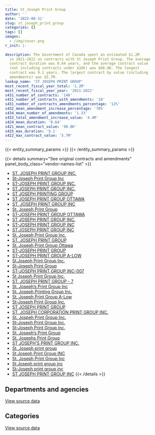 ```yaml
---
title: St Joseph Print Group
author: ''
date: '2022-08-31'
slug: st_joseph_print_group
categories: []
tags: []
images:
  - /img/cover.png
r_init: |-
  
description: The Government of Canada spent an estimated $1.2M
  in 2021-2022 on contracts with St Joseph Print Group. The average
  contract duration was 0.64 years, and the average contract value
  (not including contracts under $10k) was $98.8K. The longest
  contract was 9.1 years. The largest contract by value (including
  amendments) was $5.7M.
lookup_name: 'ST JOSEPH PRINT GROUP'
most_recent_fiscal_year_total: '1.2M'
most_recent_fiscal_year_year: '2021-2022'
s431_number_of_contracts: '146'
s431_number_of_contracts_with_amendments: '18'
s431_number_of_contracts_amendments_percentage: '12%'
s432_mean_amendment_increase_percentage: '78%'
s434_mean_number_of_amendments: '1.33'
s433_total_amendment_increase_value: '4.4M'
s424_mean_duration: '0.64'
s421_mean_contract_value: '98.8K'
s425_max_duration: '9.1'
s422_max_contract_value: '5.7M'
---
```


<script src="/rmarkdown-libs/htmlwidgets/htmlwidgets.js"></script>
<link href="/rmarkdown-libs/datatables-css/datatables-crosstalk.css" rel="stylesheet" />
<script src="/rmarkdown-libs/datatables-binding/datatables.js"></script>
<script src="/rmarkdown-libs/jquery/jquery-3.6.0.min.js"></script>
<link href="/rmarkdown-libs/dt-core-bootstrap/css/dataTables.bootstrap.min.css" rel="stylesheet" />
<link href="/rmarkdown-libs/dt-core-bootstrap/css/dataTables.bootstrap.extra.css" rel="stylesheet" />
<script src="/rmarkdown-libs/dt-core-bootstrap/js/jquery.dataTables.min.js"></script>
<script src="/rmarkdown-libs/dt-core-bootstrap/js/dataTables.bootstrap.min.js"></script>
<link href="/rmarkdown-libs/crosstalk/css/crosstalk.min.css" rel="stylesheet" />
<script src="/rmarkdown-libs/crosstalk/js/crosstalk.min.js"></script>
<script src="/rmarkdown-libs/htmlwidgets/htmlwidgets.js"></script>
<link href="/rmarkdown-libs/datatables-css/datatables-crosstalk.css" rel="stylesheet" />
<script src="/rmarkdown-libs/datatables-binding/datatables.js"></script>
<script src="/rmarkdown-libs/jquery/jquery-3.6.0.min.js"></script>
<link href="/rmarkdown-libs/dt-core-bootstrap/css/dataTables.bootstrap.min.css" rel="stylesheet" />
<link href="/rmarkdown-libs/dt-core-bootstrap/css/dataTables.bootstrap.extra.css" rel="stylesheet" />
<script src="/rmarkdown-libs/dt-core-bootstrap/js/jquery.dataTables.min.js"></script>
<script src="/rmarkdown-libs/dt-core-bootstrap/js/dataTables.bootstrap.min.js"></script>
<link href="/rmarkdown-libs/crosstalk/css/crosstalk.min.css" rel="stylesheet" />
<script src="/rmarkdown-libs/crosstalk/js/crosstalk.min.js"></script>

{{< entity_summary_params >}}
{{< /entity_summary_params >}}

{{< details summary="See original contracts and amendments" panel_body_class="vendor-names-list" >}}
- [ST. JOSEPH PRINT GROUP INC.](https://search.open.canada.ca/en/ct/?sort=contract_value_f%20desc&page=1&search_text=%22ST.%20JOSEPH%20PRINT%20GROUP%20INC.%22)
- [St-Joseph Print Group Inc](https://search.open.canada.ca/en/ct/?sort=contract_value_f%20desc&page=1&search_text=%22St-Joseph%20Print%20Group%20Inc%22)
- [ST-JOSEPH PRINT GROUP INC.](https://search.open.canada.ca/en/ct/?sort=contract_value_f%20desc&page=1&search_text=%22ST-JOSEPH%20PRINT%20GROUP%20INC.%22)
- [ST.JOSEPH PRINT GROUP INC.](https://search.open.canada.ca/en/ct/?sort=contract_value_f%20desc&page=1&search_text=%22ST.JOSEPH%20PRINT%20GROUP%20INC.%22)
- [ST JOSEPH PRINTING GROUP](https://search.open.canada.ca/en/ct/?sort=contract_value_f%20desc&page=1&search_text=%22ST%20JOSEPH%20PRINTING%20GROUP%22)
- [ST JOSEPH PRINT GROUP OTTAWA](https://search.open.canada.ca/en/ct/?sort=contract_value_f%20desc&page=1&search_text=%22ST%20JOSEPH%20PRINT%20GROUP%20OTTAWA%22)
- [ST. JOSEPH PRINT GROUP INC](https://search.open.canada.ca/en/ct/?sort=contract_value_f%20desc&page=1&search_text=%22ST.%20JOSEPH%20PRINT%20GROUP%20INC%22)
- [St. Joseph Print Group](https://search.open.canada.ca/en/ct/?sort=contract_value_f%20desc&page=1&search_text=%22St.%20Joseph%20Print%20Group%22)
- [ST-JOSEPH PRINT GROUP OTTAWA](https://search.open.canada.ca/en/ct/?sort=contract_value_f%20desc&page=1&search_text=%22ST-JOSEPH%20PRINT%20GROUP%20OTTAWA%22)
- [ST JOSEPH PRINT GROUP INC.](https://search.open.canada.ca/en/ct/?sort=contract_value_f%20desc&page=1&search_text=%22ST%20JOSEPH%20PRINT%20GROUP%20INC.%22)
- [ST-JOSEPH PRINT GROUP INC](https://search.open.canada.ca/en/ct/?sort=contract_value_f%20desc&page=1&search_text=%22ST-JOSEPH%20PRINT%20GROUP%20INC%22)
- [ST.JOSEPH PRINT GROUP INC](https://search.open.canada.ca/en/ct/?sort=contract_value_f%20desc&page=1&search_text=%22ST.JOSEPH%20PRINT%20GROUP%20INC%22)
- [St. Joseph Print Group Inc.](https://search.open.canada.ca/en/ct/?sort=contract_value_f%20desc&page=1&search_text=%22St.%20Joseph%20Print%20Group%20Inc.%22)
- [ST. JOSEPH PRINT GROUP](https://search.open.canada.ca/en/ct/?sort=contract_value_f%20desc&page=1&search_text=%22ST.%20JOSEPH%20PRINT%20GROUP%22)
- [St. Joseph Print Group Ottawa](https://search.open.canada.ca/en/ct/?sort=contract_value_f%20desc&page=1&search_text=%22St.%20Joseph%20Print%20Group%20Ottawa%22)
- [ST-JOSEPH PRINT GROUP](https://search.open.canada.ca/en/ct/?sort=contract_value_f%20desc&page=1&search_text=%22ST-JOSEPH%20PRINT%20GROUP%22)
- [ST-JOSEPH PRINT GROUP A-LOW](https://search.open.canada.ca/en/ct/?sort=contract_value_f%20desc&page=1&search_text=%22ST-JOSEPH%20PRINT%20GROUP%20A-LOW%22)
- [St.Joseph Print Group Inc.](https://search.open.canada.ca/en/ct/?sort=contract_value_f%20desc&page=1&search_text=%22St.Joseph%20Print%20Group%20Inc.%22)
- [St-Joseph Print Group](https://search.open.canada.ca/en/ct/?sort=contract_value_f%20desc&page=1&search_text=%22St-Joseph%20Print%20Group%22)
- [ST-JOSEPH PRINT GROUP INC-007](https://search.open.canada.ca/en/ct/?sort=contract_value_f%20desc&page=1&search_text=%22ST-JOSEPH%20PRINT%20GROUP%20INC-007%22)
- [St Joseph Print Group Inc.](https://search.open.canada.ca/en/ct/?sort=contract_value_f%20desc&page=1&search_text=%22St%20Joseph%20Print%20Group%20Inc.%22)
- [ST. JOSEPH PRINT GROUP - 7](https://search.open.canada.ca/en/ct/?sort=contract_value_f%20desc&page=1&search_text=%22ST.%20JOSEPH%20PRINT%20GROUP%20-%207%22)
- [St. Joseph’s Print Group Inc](https://search.open.canada.ca/en/ct/?sort=contract_value_f%20desc&page=1&search_text=%22St.%20Joseph%27s%20Print%20Group%20Inc%22)
- [St. Joseph Printing Group Inc.](https://search.open.canada.ca/en/ct/?sort=contract_value_f%20desc&page=1&search_text=%22St.%20Joseph%20Printing%20Group%20Inc.%22)
- [St. Joseph Print Group A-Low](https://search.open.canada.ca/en/ct/?sort=contract_value_f%20desc&page=1&search_text=%22St.%20Joseph%20Print%20Group%20A-Low%22)
- [St-Joseph Print Group Inc.](https://search.open.canada.ca/en/ct/?sort=contract_value_f%20desc&page=1&search_text=%22St-Joseph%20Print%20Group%20Inc.%22)
- [ST JOSEPH PRINT GROUP](https://search.open.canada.ca/en/ct/?sort=contract_value_f%20desc&page=1&search_text=%22ST%20JOSEPH%20PRINT%20GROUP%22)
- [ST. JOSEPH CORPORATION PRINT GROUP INC.](https://search.open.canada.ca/en/ct/?sort=contract_value_f%20desc&page=1&search_text=%22ST.%20JOSEPH%20CORPORATION%20PRINT%20GROUP%20INC.%22)
- [St. Jospeh Print Group Inc.](https://search.open.canada.ca/en/ct/?sort=contract_value_f%20desc&page=1&search_text=%22St.%20Jospeh%20Print%20Group%20Inc.%22)
- [St-Joseph Print Group Inc.](https://search.open.canada.ca/en/ct/?sort=contract_value_f%20desc&page=1&search_text=%22%2a%20St-Joseph%20Print%20Group%20Inc.%22)
- [St-Joseph Print Group inc.](https://search.open.canada.ca/en/ct/?sort=contract_value_f%20desc&page=1&search_text=%22St-Joseph%20Print%20Group%20inc.%22)
- [St. Joseph’s Print Group](https://search.open.canada.ca/en/ct/?sort=contract_value_f%20desc&page=1&search_text=%22St.%20Joseph%27s%20Print%20Group%22)
- [St. Josephs Print Group](https://search.open.canada.ca/en/ct/?sort=contract_value_f%20desc&page=1&search_text=%22St.%20Josephs%20Print%20Group%22)
- [ST JOSEPH’S PRINT GROUP INC.](https://search.open.canada.ca/en/ct/?sort=contract_value_f%20desc&page=1&search_text=%22ST%20JOSEPH%27S%20PRINT%20GROUP%20INC.%22)
- [St. Joseph print group](https://search.open.canada.ca/en/ct/?sort=contract_value_f%20desc&page=1&search_text=%22St.%20Joseph%20print%20group%22)
- [St Joseph Print Group INC](https://search.open.canada.ca/en/ct/?sort=contract_value_f%20desc&page=1&search_text=%22St%20Joseph%20Print%20Group%20INC%22)
- [St. Joseph Print Group Inc](https://search.open.canada.ca/en/ct/?sort=contract_value_f%20desc&page=1&search_text=%22St.%20Joseph%20Print%20Group%20Inc%22)
- [St Joseph print group inc](https://search.open.canada.ca/en/ct/?sort=contract_value_f%20desc&page=1&search_text=%22St%20Joseph%20print%20group%20inc%22)
- [St-Joseph print group inc](https://search.open.canada.ca/en/ct/?sort=contract_value_f%20desc&page=1&search_text=%22St-Joseph%20print%20group%20inc%22)
- [ST JOSEPH PRINT GROUP INC](https://search.open.canada.ca/en/ct/?sort=contract_value_f%20desc&page=1&search_text=%22ST%20JOSEPH%20PRINT%20GROUP%20INC%22)
{{< /details >}}

## Departments and agencies

<div id="htmlwidget-1" style="width:100%;height:auto;" class="datatables html-widget"></div>
<script type="application/json" data-for="htmlwidget-1">{"x":{"style":"bootstrap","filter":"none","vertical":false,"data":[["<a href=\"/departments/aandc-aadnc/\">Crown-Indigenous Relations and Northern Affairs Canada<\/a>","<a href=\"/departments/cbsa-asfc/\">Canada Border Services Agency<\/a>","<a href=\"/departments/cfia-acia/\">Canadian Food Inspection Agency<\/a>","<a href=\"/departments/cic/\">Immigration, Refugees and Citizenship Canada<\/a>","<a href=\"/departments/cihr-irsc/\">Canadian Institutes of Health Research<\/a>","<a href=\"/departments/cnsc-ccsn/\">Canadian Nuclear Safety Commission<\/a>","<a href=\"/departments/cra-arc/\">Canada Revenue Agency<\/a>","<a href=\"/departments/dfatd-maecd/\">Global Affairs Canada<\/a>","<a href=\"/departments/dnd-mdn/\">National Defence<\/a>","<a href=\"/departments/elections/\">Elections Canada<\/a>","<a href=\"/departments/esdc-edsc/\">Employment and Social Development Canada<\/a>","<a href=\"/departments/hc-sc/\">Health Canada<\/a>","<a href=\"/departments/isc-sac/\">Indigenous Services Canada<\/a>","<a href=\"/departments/jus/\">Department of Justice Canada<\/a>","<a href=\"/departments/nrc-cnrc/\">National Research Council Canada<\/a>","<a href=\"/departments/nrcan-rncan/\">Natural Resources Canada<\/a>","<a href=\"/departments/oag-bvg/\">Office of the Auditor General of Canada<\/a>","<a href=\"/departments/opc-cpvp/\">Office of the Privacy Commissioner of Canada<\/a>","<a href=\"/departments/pc/\">Parks Canada<\/a>","<a href=\"/departments/pwgsc-tpsgc/\">Public Services and Procurement Canada<\/a>","<a href=\"/departments/rcmp-grc/\">Royal Canadian Mounted Police<\/a>","<a href=\"/departments/sshrc-crsh/\">Social Sciences and Humanities Research Council of Canada<\/a>"],[39512.3,null,5077.26,11649.4,13144.4,4797.16,0,137133.49,114125.02,633060.26,24987.52,11044.62,39512.3,302923.27,12587.08,207900.6,30324.08,16950,225912.39,null,70932.02,5909.77],[null,10904.5,null,null,13180.41,10128.06,0,76740.24,46706.52,807545.13,8174.29,null,null,289680.64,null,null,8904.94,null,193948.15,null,13704.48,null],[null,null,null,null,15462.73,3090.52,0,101550.9,null,1003680.93,109328.03,null,14917.99,143633.31,null,null,null,null,2981.67,null,null,null],[null,null,null,null,15462.73,null,0,14022.74,null,742038.71,311243.84,null,null,70196.84,null,1319.66,null,null,44436.07,11289.09,3078.48,null]],"container":"<table class=\"table table-striped table-hover row-border order-column display\">\n  <thead>\n    <tr>\n      <th>Department<\/th>\n      <th>2018-2019<\/th>\n      <th>2019-2020<\/th>\n      <th>2020-2021<\/th>\n      <th>2021-2022<\/th>\n    <\/tr>\n  <\/thead>\n<\/table>","options":{"order":[[4,"desc"]],"pageLength":10,"autoWidth":true,"columnDefs":[{"targets":1,"render":"function(data, type, row, meta) {\n    return type !== 'display' ? data : DTWidget.formatCurrency(data, \"$\", 2, 3, \",\", \".\", true, null);\n  }"},{"targets":2,"render":"function(data, type, row, meta) {\n    return type !== 'display' ? data : DTWidget.formatCurrency(data, \"$\", 2, 3, \",\", \".\", true, null);\n  }"},{"targets":3,"render":"function(data, type, row, meta) {\n    return type !== 'display' ? data : DTWidget.formatCurrency(data, \"$\", 2, 3, \",\", \".\", true, null);\n  }"},{"targets":4,"render":"function(data, type, row, meta) {\n    return type !== 'display' ? data : DTWidget.formatCurrency(data, \"$\", 2, 3, \",\", \".\", true, null);\n  }"},{"width":"16%","targets":[1,2,3,4]},{"className":"dt-right","targets":[1,2,3,4]}],"orderClasses":false}},"evals":["options.columnDefs.0.render","options.columnDefs.1.render","options.columnDefs.2.render","options.columnDefs.3.render"],"jsHooks":[]}</script>
<p class="text-right">
<a href="https://github.com/GoC-Spending/contracts-data/tree/main/data/out/vendors/st_joseph_print_group/summary_by_fiscal_year_by_department.csv" class="source-data-link btn btn-link">View source data</a>
</p>

## Categories

<div id="htmlwidget-2" style="width:100%;height:auto;" class="datatables html-widget"></div>
<script type="application/json" data-for="htmlwidget-2">{"x":{"style":"bootstrap","filter":"none","vertical":false,"data":[["<a href=\"/categories/office_management/\">Office management<\/a>","<a href=\"/categories/defence/\">Defence<\/a>","<a href=\"/categories/professional_services/\">Professional services<\/a>","<a href=\"/categories/information_technology/\">Information technology<\/a>","<a href=\"/categories/transportation_and_logistics/\">Transportation and logistics<\/a>","<a href=\"/categories/industrial_products_and_services/\">Industrial products and services<\/a>","<a href=\"/categories/human_capital/\">Human capital<\/a>"],[1521465.04,18807.15,285843.72,20580.53,null,60786.5,null],[1405132.31,null,34182.46,null,null,40302.59,null],[1376092.83,null,18553.25,null,null,null,null],[1181461.96,null,15462.73,null,13084.99,null,3078.48]],"container":"<table class=\"table table-striped table-hover row-border order-column display\">\n  <thead>\n    <tr>\n      <th>Category<\/th>\n      <th>2018-2019<\/th>\n      <th>2019-2020<\/th>\n      <th>2020-2021<\/th>\n      <th>2021-2022<\/th>\n    <\/tr>\n  <\/thead>\n<\/table>","options":{"order":[[4,"desc"]],"dom":"t","pageLength":30,"autoWidth":true,"columnDefs":[{"targets":1,"render":"function(data, type, row, meta) {\n    return type !== 'display' ? data : DTWidget.formatCurrency(data, \"$\", 2, 3, \",\", \".\", true, null);\n  }"},{"targets":2,"render":"function(data, type, row, meta) {\n    return type !== 'display' ? data : DTWidget.formatCurrency(data, \"$\", 2, 3, \",\", \".\", true, null);\n  }"},{"targets":3,"render":"function(data, type, row, meta) {\n    return type !== 'display' ? data : DTWidget.formatCurrency(data, \"$\", 2, 3, \",\", \".\", true, null);\n  }"},{"targets":4,"render":"function(data, type, row, meta) {\n    return type !== 'display' ? data : DTWidget.formatCurrency(data, \"$\", 2, 3, \",\", \".\", true, null);\n  }"},{"width":"16%","targets":[1,2,3,4]},{"className":"dt-right","targets":[1,2,3,4]}],"orderClasses":false,"lengthMenu":[10,25,30,50,100]}},"evals":["options.columnDefs.0.render","options.columnDefs.1.render","options.columnDefs.2.render","options.columnDefs.3.render"],"jsHooks":[]}</script>
<p class="text-right">
<a href="https://github.com/GoC-Spending/contracts-data/tree/main/data/out/vendors/st_joseph_print_group/summary_by_fiscal_year_by_category.csv" class="source-data-link btn btn-link">View source data</a>
</p>
